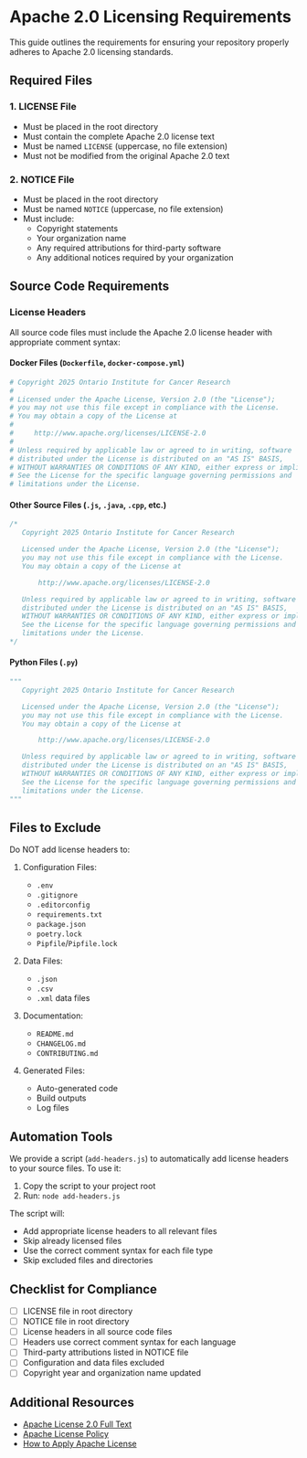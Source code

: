# Apache 2.0 Licensing Requirements

This guide outlines the requirements for ensuring your repository properly adheres to Apache 2.0 licensing standards.

## Required Files

### 1. LICENSE File
- Must be placed in the root directory
- Must contain the complete Apache 2.0 license text
- Must be named `LICENSE` (uppercase, no file extension)
- Must not be modified from the original Apache 2.0 text

### 2. NOTICE File
- Must be placed in the root directory
- Must be named `NOTICE` (uppercase, no file extension)
- Must include:
  - Copyright statements
  - Your organization name
  - Any required attributions for third-party software
  - Any additional notices required by your organization

## Source Code Requirements

### License Headers
All source code files must include the Apache 2.0 license header with appropriate comment syntax:

#### Docker Files (`Dockerfile`, `docker-compose.yml`)
```yaml
# Copyright 2025 Ontario Institute for Cancer Research
#
# Licensed under the Apache License, Version 2.0 (the "License");
# you may not use this file except in compliance with the License.
# You may obtain a copy of the License at
#
#     http://www.apache.org/licenses/LICENSE-2.0
#
# Unless required by applicable law or agreed to in writing, software
# distributed under the License is distributed on an "AS IS" BASIS,
# WITHOUT WARRANTIES OR CONDITIONS OF ANY KIND, either express or implied.
# See the License for the specific language governing permissions and
# limitations under the License.
```

#### Other Source Files (`.js`, `.java`, `.cpp`, etc.)
```java
/*
   Copyright 2025 Ontario Institute for Cancer Research

   Licensed under the Apache License, Version 2.0 (the "License");
   you may not use this file except in compliance with the License.
   You may obtain a copy of the License at

       http://www.apache.org/licenses/LICENSE-2.0

   Unless required by applicable law or agreed to in writing, software
   distributed under the License is distributed on an "AS IS" BASIS,
   WITHOUT WARRANTIES OR CONDITIONS OF ANY KIND, either express or implied.
   See the License for the specific language governing permissions and
   limitations under the License.
*/
```

#### Python Files (`.py`)
```python
"""
   Copyright 2025 Ontario Institute for Cancer Research

   Licensed under the Apache License, Version 2.0 (the "License");
   you may not use this file except in compliance with the License.
   You may obtain a copy of the License at

       http://www.apache.org/licenses/LICENSE-2.0

   Unless required by applicable law or agreed to in writing, software
   distributed under the License is distributed on an "AS IS" BASIS,
   WITHOUT WARRANTIES OR CONDITIONS OF ANY KIND, either express or implied.
   See the License for the specific language governing permissions and
   limitations under the License.
"""
```

## Files to Exclude
Do NOT add license headers to:

1. Configuration Files:
   - `.env`
   - `.gitignore`
   - `.editorconfig`
   - `requirements.txt`
   - `package.json`
   - `poetry.lock`
   - `Pipfile`/`Pipfile.lock`

2. Data Files:
   - `.json`
   - `.csv`
   - `.xml` data files

3. Documentation:
   - `README.md`
   - `CHANGELOG.md`
   - `CONTRIBUTING.md`

4. Generated Files:
   - Auto-generated code
   - Build outputs
   - Log files

## Automation Tools

We provide a script (`add-headers.js`) to automatically add license headers to your source files. To use it:

1. Copy the script to your project root
2. Run: `node add-headers.js`

The script will:
- Add appropriate license headers to all relevant files
- Skip already licensed files
- Use the correct comment syntax for each file type
- Skip excluded files and directories

## Checklist for Compliance

- [ ] LICENSE file in root directory
- [ ] NOTICE file in root directory
- [ ] License headers in all source code files
- [ ] Headers use correct comment syntax for each language
- [ ] Third-party attributions listed in NOTICE file
- [ ] Configuration and data files excluded
- [ ] Copyright year and organization name updated

## Additional Resources

- [Apache License 2.0 Full Text](http://www.apache.org/licenses/LICENSE-2.0)
- [Apache License Policy](https://www.apache.org/legal/resolve.html)
- [How to Apply Apache License](https://www.apache.org/foundation/license-faq.html)